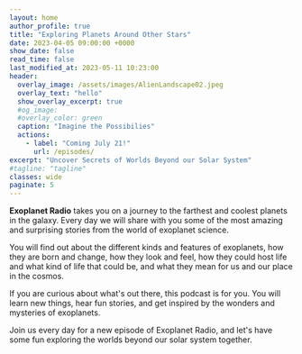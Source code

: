 ```yaml
---
layout: home
author_profile: true
title: "Exploring Planets Around Other Stars"
date: 2023-04-05 09:00:00 +0000
show_date: false
read_time: false
last_modified_at: 2023-05-11 10:23:00
header:
  overlay_image: /assets/images/AlienLandscape02.jpeg
  overlay_text: "hello"
  show_overlay_excerpt: true
  #og_image:
  #overlay_color: green
  caption: "Imagine the Possibilies"
  actions:
    - label: "Coming July 21!"
      url: /episodes/
excerpt: "Uncover Secrets of Worlds Beyond our Solar System"
#tagline: "tagline"
classes: wide
paginate: 5
---
```

**Exoplanet Radio** takes you on a journey to the farthest and coolest planets in the galaxy. Every day we will share with you some of the most amazing and surprising stories from the world of exoplanet science.

You will find out about the different kinds and features of exoplanets, how they are born and change, how they look and feel, how they could host life and what kind of life that could be, and what they mean for us and our place in the cosmos.

If you are curious about what's out there, this podcast is for you. You will learn new things, hear fun stories, and get inspired by the wonders and mysteries of exoplanets.

Join us every day for a new episode of Exoplanet Radio, and let's have some fun exploring the worlds beyond our solar system together.
